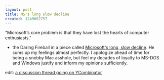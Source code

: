 ```yaml
--- 
layout: post
title: MS's long slow decline
created: 1249062757
---
```

"Microsoft’s core problem is that they have lost the hearts of computer enthusiasts."

- the Daring Fireball in a piece called <a href="http://daringfireball.net/2009/07/microsofts_long_slow_decline">Microsoft's long, slow decline</a>.  He sums up my feelings almost perfectly.  I apologize ahead of time for being a snobby Mac asshole, but feel my decades of loyalty to MS-DOS and Windows justify and inform my opinions sufficiently. 

edit: <a href="http://news.ycombinator.com/item?id=733390"> a discussion thread going on YCombinator</a>
